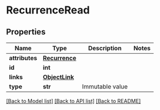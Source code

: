 # RecurrenceRead

## Properties
Name | Type | Description | Notes
------------ | ------------- | ------------- | -------------
**attributes** | [**Recurrence**](Recurrence.md) |  | 
**id** | **int** |  | 
**links** | [**ObjectLink**](ObjectLink.md) |  | 
**type** | **str** | Immutable value | 

[[Back to Model list]](../README.md#documentation-for-models) [[Back to API list]](../README.md#documentation-for-api-endpoints) [[Back to README]](../README.md)


